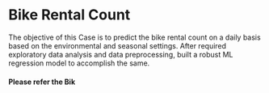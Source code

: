 # Bike Rental Count
The objective of this Case is to predict the bike rental count on a daily basis based on the environmental and seasonal settings. After required exploratory data analysis and data preprocessing, built a robust ML regression model to accomplish the same.

#### Please refer the Bik
